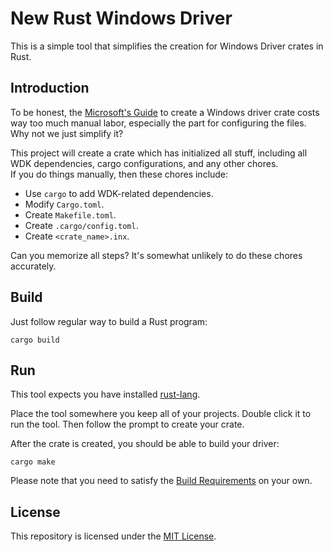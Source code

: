# New Rust Windows Driver
This is a simple tool that simplifies the creation for Windows Driver crates in Rust.

## Introduction
To be honest, the [Microsoft's Guide](https://github.com/microsoft/windows-drivers-rs/blob/main/README.md#adding-windows-drivers-rs-to-your-driver-package) to create a Windows driver crate costs way too much manual labor, especially the part for configuring the files. Why not we just simplify it?

This project will create a crate which has initialized all stuff, including all WDK dependencies, cargo configurations, and any other chores. \
If you do things manually, then these chores include:

- Use `cargo` to add WDK-related dependencies.
- Modify `Cargo.toml`.
- Create `Makefile.toml`.
- Create `.cargo/config.toml`.
- Create `<crate_name>.inx`.

Can you memorize all steps? It's somewhat unlikely to do these chores accurately.

## Build
Just follow regular way to build a Rust program:
```
cargo build
```

## Run
This tool expects you have installed [rust-lang](https://www.rust-lang.org/learn/get-started).

Place the tool somewhere you keep all of your projects. Double click it to run the tool. Then follow the prompt to create your crate.

After the crate is created, you should be able to build your driver:
```
cargo make
```

Please note that you need to satisfy the [Build Requirements](https://github.com/microsoft/windows-drivers-rs/tree/main?tab=readme-ov-file#build-requirements) on your own.

## License
This repository is licensed under the [MIT License](./license.txt).